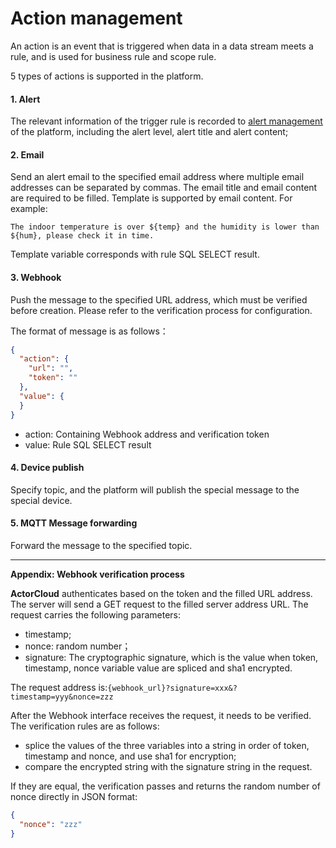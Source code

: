 # Action management

An action is an event that is triggered when data in a data stream meets a rule, and is used for business rule and scope rule.

5 types of actions is  supported in the platform.

#### 1. Alert

The relevant information of the trigger rule is recorded to [alert management](/alert/alert.md) of the platform, including the alert level, alert title and alert content;

#### 2. Email

Send an alert email to the specified email address where multiple email addresses can be separated by commas. The email title and email content are required to be filled. Template is supported by email content. For example:

```
The indoor temperature is over ${temp} and the humidity is lower than ${hum}, please check it in time.
```
Template variable corresponds with rule SQL SELECT result.

#### 3. Webhook

Push the message to the specified URL address, which must be verified before creation. Please refer to the verification process for configuration.

The format of message is as follows：

```json
{
  "action": {
    "url": "",
    "token": ""
  },
  "value": {
  }
}
```

- action: Containing Webhook address and verification token 
- value: Rule SQL SELECT result

#### 4. Device publish

Specify topic, and the platform will publish the special message to the special device.

#### 5. MQTT Message forwarding

Forward the message to the specified topic.

---

**Appendix: Webhook verification process**

**ActorCloud** authenticates based on the token and the  filled URL address. The server will send a GET request to the filled server address URL. The request carries the following parameters:

- timestamp;
- nonce: random number；
- signature: The cryptographic signature, which is the value when token, timestamp, nonce variable value are spliced and sha1 encrypted.

The request address is:`{webhook_url}?signature=xxx&?timestamp=yyy&nonce=zzz`

After the Webhook interface receives the request, it needs to be verified. The verification rules are as follows:

- splice the values of the three variables into a string in order of token, timestamp and nonce, and use sha1 for encryption;
- compare the encrypted string with the signature string in the request.

If they are equal, the verification passes and returns the random number of nonce  directly in JSON format:

```json
{
  "nonce": "zzz"
}
```
